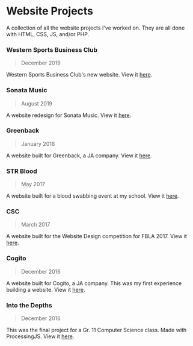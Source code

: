 # Website Projects

A collection of all the website projects I've worked on. They are all done with HTML, CSS, JS, and/or PHP.

### Western Sports Business Club
> December 2019

Western Sports Business Club's new website. View it [here](http://westernsportsbusinessclub.com/).

### Sonata Music
> August 2019

A website redesign for Sonata Music. View it [here](http://forrest-fan.github.io/sonata-music/).

### Greenback
> January 2018

A website built for Greenback, a JA company. View it [here](http://forrest-fan.github.io/greenback/).

### STR Blood
> May 2017

A website built for a blood swabbing event at my school. View it [here](http://forrest-fan.github.io/strblood/).

### CSC
> March 2017

A website built for the Website Design competition for FBLA 2017. View it [here](http://forrest-fan.github.io/csc/).

### Cogito
> December 2016

A website built for Cogito, a JA company. This was my first experience building a website. View it [here](http://forrest-fan.github.io/cogito/).

### Into the Depths
> December 2016

This was the final project for a Gr. 11 Computer Science class. Made with ProcessingJS. View it [here](http://forrest-fan.github.io/into-the-depths/).